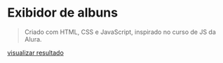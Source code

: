 <h1>Exibidor de albuns</h1> 
 
> Criado com HTML, CSS e JavaScript, inspirado no curso de JS da Alura.

<a target="_blank" href="https://previa-de-albuns.vercel.app/">visualizar resultado</a>
